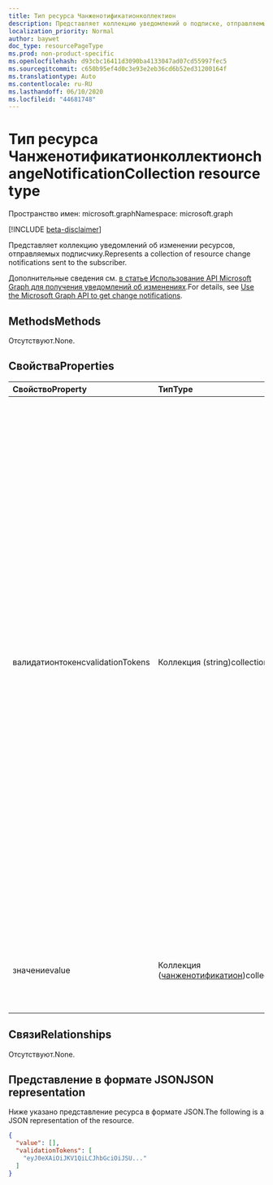 ```yaml
---
title: Тип ресурса Чанженотификатионколлектион
description: Представляет коллекцию уведомлений о подписке, отправляемых подписчику.
localization_priority: Normal
author: baywet
doc_type: resourcePageType
ms.prod: non-product-specific
ms.openlocfilehash: d93cbc16411d3090ba4133047ad07cd55997fec5
ms.sourcegitcommit: c650b95ef4d0c3e93e2eb36cd6b52ed31200164f
ms.translationtype: Auto
ms.contentlocale: ru-RU
ms.lasthandoff: 06/10/2020
ms.locfileid: "44681748"
---
```

# <a name="changenotificationcollection-resource-type"></a><span data-ttu-id="47ae5-103">Тип ресурса Чанженотификатионколлектион</span><span class="sxs-lookup"><span data-stu-id="47ae5-103">changeNotificationCollection resource type</span></span>

<span data-ttu-id="47ae5-104">Пространство имен: microsoft.graph</span><span class="sxs-lookup"><span data-stu-id="47ae5-104">Namespace: microsoft.graph</span></span>

[!INCLUDE [beta-disclaimer](../../includes/beta-disclaimer.md)]

<span data-ttu-id="47ae5-105">Представляет коллекцию уведомлений об изменении ресурсов, отправляемых подписчику.</span><span class="sxs-lookup"><span data-stu-id="47ae5-105">Represents a collection of resource change notifications sent to the subscriber.</span></span>

<span data-ttu-id="47ae5-106">Дополнительные сведения см. [в статье Использование API Microsoft Graph для получения уведомлений об изменениях](webhooks.md).</span><span class="sxs-lookup"><span data-stu-id="47ae5-106">For details, see [Use the Microsoft Graph API to get change notifications](webhooks.md).</span></span>

## <a name="methods"></a><span data-ttu-id="47ae5-107">Methods</span><span class="sxs-lookup"><span data-stu-id="47ae5-107">Methods</span></span>

<span data-ttu-id="47ae5-108">Отсутствуют.</span><span class="sxs-lookup"><span data-stu-id="47ae5-108">None.</span></span>

## <a name="properties"></a><span data-ttu-id="47ae5-109">Свойства</span><span class="sxs-lookup"><span data-stu-id="47ae5-109">Properties</span></span>

| <span data-ttu-id="47ae5-110">Свойство</span><span class="sxs-lookup"><span data-stu-id="47ae5-110">Property</span></span> | <span data-ttu-id="47ae5-111">Тип</span><span class="sxs-lookup"><span data-stu-id="47ae5-111">Type</span></span> | <span data-ttu-id="47ae5-112">Описание</span><span class="sxs-lookup"><span data-stu-id="47ae5-112">Description</span></span> |
|:---------|:-----|:------------|
| <span data-ttu-id="47ae5-113">валидатионтокенс</span><span class="sxs-lookup"><span data-stu-id="47ae5-113">validationTokens</span></span> | <span data-ttu-id="47ae5-114">Коллекция (string)</span><span class="sxs-lookup"><span data-stu-id="47ae5-114">collection(string)</span></span> | <span data-ttu-id="47ae5-115">Содержит массив маркеров JWT, созданных приложением Microsoft Graph для проверки источника уведомлений.</span><span class="sxs-lookup"><span data-stu-id="47ae5-115">Contains an array of JWT tokens generated by Microsoft Graph for the application to validate the origin of the notifications.</span></span> <span data-ttu-id="47ae5-116">Microsoft Graph создает один маркер для каждой отдельной пары приложения и клиента, для которой существует элемент в массиве value.</span><span class="sxs-lookup"><span data-stu-id="47ae5-116">Microsoft Graph generates a single token for each distinct app and tenant pair for whom there is an item in the value array.</span></span> <span data-ttu-id="47ae5-117">Имейте в виду, что уведомления могут содержать набор элементов для различных приложений и клиентов, подписанных с использованием того же URL-адреса уведомления.</span><span class="sxs-lookup"><span data-stu-id="47ae5-117">Keep in mind that notifications can contain a mix of items for various apps and tenants that subscribed using the same notification URL.</span></span> <span data-ttu-id="47ae5-118">Предоставляется только для [уведомлений об изменениях с данными ресурсов](/graph/webhooks-with-resource-data.md) .</span><span class="sxs-lookup"><span data-stu-id="47ae5-118">Only provided for [change notifications with resource data](/graph/webhooks-with-resource-data.md) Optional.</span></span> |
| <span data-ttu-id="47ae5-119">значение</span><span class="sxs-lookup"><span data-stu-id="47ae5-119">value</span></span> | <span data-ttu-id="47ae5-120">Коллекция ([чанженотификатион](changenotification.md))</span><span class="sxs-lookup"><span data-stu-id="47ae5-120">collection([changeNotification](changenotification.md))</span></span> | <span data-ttu-id="47ae5-121">Набор уведомлений, отправляемых на URL-адрес уведомлений.</span><span class="sxs-lookup"><span data-stu-id="47ae5-121">The set of notifications being sent to the notification URL.</span></span> <span data-ttu-id="47ae5-122">Обязательный элемент.</span><span class="sxs-lookup"><span data-stu-id="47ae5-122">Required.</span></span> |

## <a name="relationships"></a><span data-ttu-id="47ae5-123">Связи</span><span class="sxs-lookup"><span data-stu-id="47ae5-123">Relationships</span></span>

<span data-ttu-id="47ae5-124">Отсутствуют.</span><span class="sxs-lookup"><span data-stu-id="47ae5-124">None.</span></span>

## <a name="json-representation"></a><span data-ttu-id="47ae5-125">Представление в формате JSON</span><span class="sxs-lookup"><span data-stu-id="47ae5-125">JSON representation</span></span>

<span data-ttu-id="47ae5-126">Ниже указано представление ресурса в формате JSON.</span><span class="sxs-lookup"><span data-stu-id="47ae5-126">The following is a JSON representation of the resource.</span></span>

<!-- {
  "blockType": "resource",
  "optionalProperties": [

  ],
  "@odata.type": "microsoft.graph.changeNotificationCollection"
}-->

```json
{
  "value": [],
  "validationTokens": [
    "eyJ0eXAiOiJKV1QiLCJhbGciOiJSU..."
  ]
}
```

<!-- uuid: 8cc2599e-9740-4191-93fa-bc13c6f91564
2020-05-25 14:57:30 UTC -->
<!--
{
  "type": "#page.annotation",
  "description": "change notification collection resource",
  "keywords": "",
  "section": "documentation",
  "tocPath": "",
  "suppressions": []
}
-->
